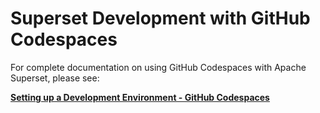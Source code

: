 # Superset Development with GitHub Codespaces

For complete documentation on using GitHub Codespaces with Apache Superset, please see:

**[Setting up a Development Environment - GitHub Codespaces](https://superset.apache.org/docs/contributing/development#github-codespaces-cloud-development)**

